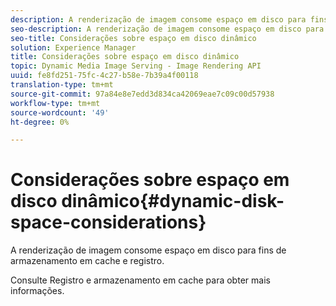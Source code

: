 ```yaml
---
description: A renderização de imagem consome espaço em disco para fins de armazenamento em cache e registro.
seo-description: A renderização de imagem consome espaço em disco para fins de armazenamento em cache e registro.
seo-title: Considerações sobre espaço em disco dinâmico
solution: Experience Manager
title: Considerações sobre espaço em disco dinâmico
topic: Dynamic Media Image Serving - Image Rendering API
uuid: fe8fd251-75fc-4c27-b58e-7b39a4f00118
translation-type: tm+mt
source-git-commit: 97a84e8e7edd3d834ca42069eae7c09c00d57938
workflow-type: tm+mt
source-wordcount: '49'
ht-degree: 0%

---
```



# Considerações sobre espaço em disco dinâmico{#dynamic-disk-space-considerations}

A renderização de imagem consome espaço em disco para fins de armazenamento em cache e registro.

Consulte Registro e armazenamento em cache para obter mais informações.

